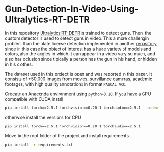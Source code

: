 # Gun-Detection-In-Video-Using-Ultralytics-RT-DETR

In this repository [Ultralytics RT-DETR](https://docs.ultralytics.com/es/models/rtdetr/) is trained to detect guns. Then, the custom detector is used to detect guns in video.
This a more challengin problem than the plate license detection implemented in another [repository](https://github.com/GerardoRodriguezB/License-Plate-Detector-Using-YOLOv8.git) since in this case the object of interest has a huge variety of models and colors, also the angles in which it can appear in a video vary su much, and also has oclusion since tipically a person has the gun in his hand, or hidden in his clothes. 

The [dataset](https://drive.google.com/drive/folders/1gp4zzNTbTmkgv5mpvzgdXIDXsZJInSzk) used in this project is open and was reported in this [paper](https://ieeexplore.ieee.org/document/9659207). It consists of +50,000 images from movies, survillance cameras, academic footages, with high quality annotations in format `PASCAL VOC`.



Creeate an Anaconda environment using `python=3.10`. If you have a GPU compatible with CUDA install

```bash
pip install torch==2.5.1 torchvision==0.20.1 torchaudio==2.5.1 --index-url https://download.pytorch.org/whl/cu118
```

otherwise install the versions for CPU

```bash
pip install torch==2.5.1 torchvision==0.20.1 torchaudio==2.5.1
```

Move to the root folder of the project and install requirements

```bash
pip install -r requirements.txt
```














